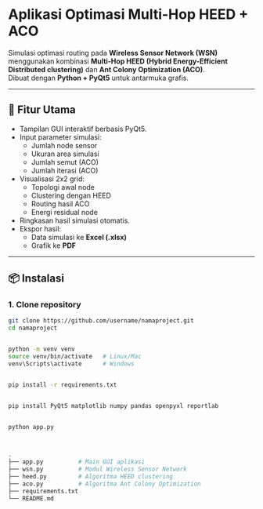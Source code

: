 # Aplikasi Optimasi Multi-Hop HEED + ACO

Simulasi optimasi routing pada **Wireless Sensor Network (WSN)** menggunakan kombinasi **Multi-Hop HEED (Hybrid Energy-Efficient Distributed clustering)** dan **Ant Colony Optimization (ACO)**.  
Dibuat dengan **Python + PyQt5** untuk antarmuka grafis.

---

## 📌 Fitur Utama
- Tampilan GUI interaktif berbasis PyQt5.
- Input parameter simulasi:
  - Jumlah node sensor
  - Ukuran area simulasi
  - Jumlah semut (ACO)
  - Jumlah iterasi (ACO)
- Visualisasi 2x2 grid:
  - Topologi awal node
  - Clustering dengan HEED
  - Routing hasil ACO
  - Energi residual node
- Ringkasan hasil simulasi otomatis.
- Ekspor hasil:
  - Data simulasi ke **Excel (.xlsx)**
  - Grafik ke **PDF**

---

## 📦 Instalasi

### 1. Clone repository
```bash
git clone https://github.com/username/namaproject.git
cd namaproject


python -m venv venv
source venv/bin/activate   # Linux/Mac
venv\Scripts\activate      # Windows


pip install -r requirements.txt


pip install PyQt5 matplotlib numpy pandas openpyxl reportlab


python app.py



.
├── app.py          # Main GUI aplikasi
├── wsn.py          # Modul Wireless Sensor Network
├── heed.py         # Algoritma HEED clustering
├── aco.py          # Algoritma Ant Colony Optimization
├── requirements.txt
└── README.md
